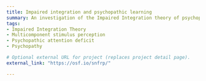 ```yaml
---
title: Impaired integration and psychopathic learning
summary: An investigation of the Impaired Integration theory of psychopathy and multidimensional stimuli processing of psychopathic individuals.
tags:
- Impaired Integration Theory
- Multicomponent stimulus perception
- Psychopathic attention deficit
- Psychopathy

# Optional external URL for project (replaces project detail page).
external_link: "https://osf.io/snfrp/"

---
```

